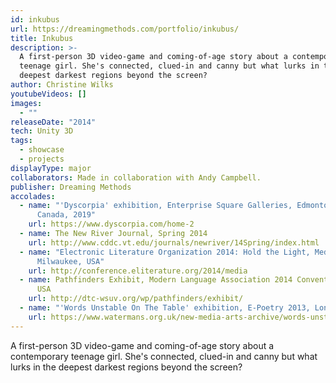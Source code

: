 ```yaml
---
id: inkubus
url: https://dreamingmethods.com/portfolio/inkubus/
title: Inkubus
description: >-
  A first-person 3D video-game and coming-of-age story about a contemporary
  teenage girl. She's connected, clued-in and canny but what lurks in the
  deepest darkest regions beyond the screen?
author: Christine Wilks
youtubeVideos: []
images:
  - ""
releaseDate: "2014"
tech: Unity 3D
tags:
  - showcase
  - projects
displayType: major
collaborators: Made in collaboration with Andy Campbell.
publisher: Dreaming Methods
accolades:
  - name: "'Dyscorpia' exhibition, Enterprise Square Galleries, Edmonton, Alberta,
      Canada, 2019"
    url: https://www.dyscorpia.com/home-2
  - name: The New River Journal, Spring 2014
    url: http://www.cddc.vt.edu/journals/newriver/14Spring/index.html
  - name: "Electronic Literature Organization 2014: Hold the Light, Media Arts Show,
      Milwaukee, USA"
    url: http://conference.eliterature.org/2014/media
  - name: Pathfinders Exhibit, Modern Language Association 2014 Convention, Chicago,
      USA
    url: http://dtc-wsuv.org/wp/pathfinders/exhibit/
  - name: "'Words Unstable On The Table' exhibition, E-Poetry 2013, London, UK"
    url: https://www.watermans.org.uk/new-media-arts-archive/words-unstable-on-the-table-2013/
---
```



A first-person 3D video-game and coming-of-age story about a contemporary teenage girl. She's connected, clued-in and canny but what lurks in the deepest darkest regions beyond the screen?

